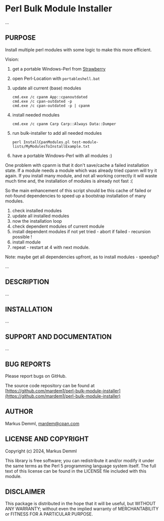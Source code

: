 # Perl Bulk Module Installer

...

## PURPOSE

Install multiple perl modules with some logic to make this more efficient.

Vision:

1. get a portable Windows-Perl from [Strawberry](https://strawberryperl.com/releases.html)

2. open Perl-Location with `portableshell.bat`

3. update all current (base) modules

   ```
   cmd.exe /c cpanm App::cpanoutdated
   cmd.exe /c cpan-outdated -p
   cmd.exe /c cpan-outdated -p | cpanm
   ```

4. install needed modules

   `cmd.exe /c cpanm Carp Carp::Always Data::Dumper`

5. run bulk-installer to add all needed modules

   `perl InstallCpanModules.pl test-module-lists/MyModulesToInstallExample.txt`

6. have a portable Windows-Perl with all modules :)

One problem with cpanm is that it don't save/cache a failed installation state.
If a module needs a module which was already tried cpanm will try it again.
If you install many module, and not all working correctly it will waste much
time and, the installation of modules is already not fast :(

So the main enhancement of this script should be this cache of failed
or not-found dependencies to speed up a bootstrap installation of many modules.

1. check installed modules
2. update all installed modules
3. now the installation loop
4. check dependent modules of current module
5. install dependent modules if not yet tried - abort if failed - recursion possible !
6. install module
7. repeat - restart at 4 with next module.

Note: maybe get all dependencies upfront, as to install modules - speedup?

...

## DESCRIPTION

...

## INSTALLATION

...

## SUPPORT AND DOCUMENTATION

...

## BUG REPORTS

Please report bugs on GitHub.

The source code repository can be found
at [https://github.com/mardem1/perl-bulk-module-installer](https://github.com/mardem1/perl-bulk-module-installer)

## AUTHOR

Markus Demml, mardem@cpan.com

## LICENSE AND COPYRIGHT

Copyright (c) 2024, Markus Demml

This library is free software; you can redistribute it and/or modify it
under the same terms as the Perl 5 programming language system itself.
The full text of this license can be found in the LICENSE file included
with this module.

## DISCLAIMER

This package is distributed in the hope that it will be useful, but WITHOUT
ANY WARRANTY; without even the implied warranty of MERCHANTABILITY or FITNESS
FOR A PARTICULAR PURPOSE.
